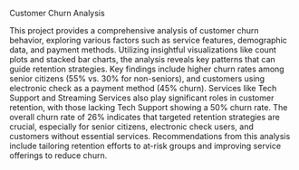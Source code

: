 Customer Churn Analysis

This project provides a comprehensive analysis of customer churn behavior, exploring various factors such as service features, demographic data, and payment methods.
Utilizing insightful visualizations like count plots and stacked bar charts, the analysis reveals key patterns that can guide retention strategies.
Key findings include higher churn rates among senior citizens (55% vs. 30% for non-seniors), and customers using electronic check as a payment method (45% churn).
Services like Tech Support and Streaming Services also play significant roles in customer retention, with those lacking Tech Support showing a 50% churn rate. 
The overall churn rate of 26% indicates that targeted retention strategies are crucial, especially for senior citizens, electronic check users, and customers without essential services.
Recommendations from this analysis include tailoring retention efforts to at-risk groups and improving service offerings to reduce churn.
